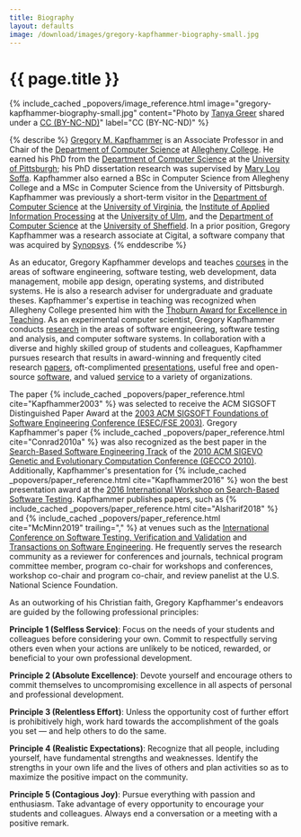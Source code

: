 ```yaml
---
title: Biography
layout: defaults
image: /download/images/gregory-kapfhammer-biography-small.jpg
---
```


# {{ page.title }}

<!-- include_cached header image -->
{% include_cached _popovers/image_reference.html image="gregory-kapfhammer-biography-small.jpg" content="Photo by <a href='https://www.facebook.com/tkpapinchak'>Tanya Greer</a> shared under a <a href='http://creativecommons.org/licenses/by-nc-nd/4.0/'>CC (BY-NC-ND)</a>" label="CC (BY-NC-ND)" %}

{% describe %}
[Gregory M. Kapfhammer]({{site.baseurl}}) is an Associate Professor in and
Chair of the [Department of Computer Science](http://www.cs.allegheny.edu) at
[Allegheny College](http://www.allegheny.edu). He earned his PhD from the
[Department of Computer Science](https://cs.pitt.edu) at the [University of
Pittsburgh](http://www.pitt.edu); his PhD dissertation research was supervised
by [Mary Lou Soffa](http://www.cs.virginia.edu/~soffa/). Kapfhammer also earned
a BSc in Computer Science from Allegheny College and a MSc in Computer Science
from the University of Pittsburgh. Kapfhammer was previously a short-term
visitor in the [Department of Computer Science](http://www.cs.virginia.edu) at
the [University of Virginia](http://www.virginia.edu), the [Institute of
Applied Information Processing](http://iai.mathematik.uni-ulm.de/en/index.html)
at the [University of Ulm](http://www.uni-ulm.de/en), and the [Department of
Computer Science](https://www.sheffield.ac.uk/dcs) at the [University of
Sheffield](http://www.sheffield.ac.uk/). In a prior position, Gregory
Kapfhammer was a research associate at Cigital, a software company that was
acquired by [Synopsys](https://www.synopsys.com/).
{% enddescribe %}

As an educator, Gregory Kapfhammer develops and teaches
[courses]({{site.baseurl}}teaching) in the areas of software engineering,
software testing, web development, data management, mobile app design, operating
systems, and distributed systems. He is also a research adviser for
undergraduate and graduate theses. Kapfhammer's expertise in teaching was
recognized when Allegheny College presented him with the [Thoburn Award for
Excellence in
Teaching](https://sites.allegheny.edu/alumni/award-recipients/#thoburn). As an
experimental computer scientist, Gregory Kapfhammer conducts
[research]({{site.baseurl}}research/) in the areas of software engineering,
software testing and analysis, and computer software systems. In collaboration
with a diverse and highly skilled group of students and colleagues, Kapfhammer
pursues research that results in award-winning and frequently cited research
[papers]({{site.baseurl}}research/papers/), oft-complimented
[presentations]({{site.baseurl}}research/presentations/), useful free and
open-source [software]({{site.baseurl}}software/), and valued
[service]({{site.baseurl}}service/) to a variety of organizations.

<p>
The paper {% include_cached _popovers/paper_reference.html
cite="Kapfhammer2003" %} was selected to receive the ACM SIGSOFT Distinguished
Paper Award at the <a href="http://esecfse.cs.helsinki.fi/">2003 ACM SIGSOFT
Foundations of Software Engineering Conference (ESEC/FSE 2003)</a>. Gregory
Kapfhammer's paper {% include_cached _popovers/paper_reference.html
cite="Conrad2010a" %} was also recognized as the best paper in the <a
href="http://www.sigevo.org/gecco-2010/organizers-tracks.html#sbse">Search-Based
Software Engineering Track</a> of the <a
href="http://www.sigevo.org/gecco-2010/">2010 ACM SIGEVO Genetic and
Evolutionary Computation Conference (GECCO 2010)</a>. Additionally,
Kapfhammer's presentation for {% include_cached _popovers/paper_reference.html
cite="Kapfhammer2016" %} won the best presentation award at the <a
href="https://cse.sc.edu/~ggay/sbst2016/">2016 International Workshop on
Search-Based Software Testing</a>. Kapfhammer publishes papers, such as {%
include_cached _popovers/paper_reference.html cite="Alsharif2018" %} and {%
include_cached _popovers/paper_reference.html cite="McMinn2019" trailing="," %}
at venues such as the <a href =
"https://cs.gmu.edu/icst/index.html">International Conference on Software
Testing, Verification and Validation</a> and <a href =
"https://www.computer.org/csdl/journal/ts">Transactions on Software
Engineering</a>. He frequently serves the research community as a reviewer for
conferences and journals, technical program committee member, program co-chair
for workshops and conferences, workshop co-chair and program co-chair, and
review panelist at the U.S. National Science Foundation.
</p>

As an outworking of his Christian faith, Gregory Kapfhammer's endeavors are
guided by the following professional principles:

<b>Principle 1 (Selfless Service)</b>: Focus on the needs of your students and
colleagues before considering your own. Commit to respectfully serving others
even when your actions are unlikely to be noticed, rewarded, or beneficial to
your own professional development.

<b>Principle 2 (Absolute Excellence)</b>: Devote yourself and encourage others
to commit themselves to uncompromising excellence in all aspects of personal and
professional development.

<b>Principle 3 (Relentless Effort)</b>: Unless the opportunity cost of further
effort is prohibitively high, work hard towards the accomplishment of the goals
you set &mdash; and help others to do the same.

<b>Principle 4 (Realistic Expectations)</b>: Recognize that all people,
including yourself, have fundamental strengths and weaknesses. Identify the
strengths in your own life and the lives of others and plan activities so as to
maximize the positive impact on the community.

<b>Principle 5 (Contagious Joy)</b>: Pursue everything with passion and
enthusiasm. Take advantage of every opportunity to encourage your students and
colleagues. Always end a conversation or a meeting with a positive remark.
